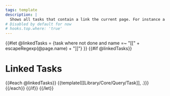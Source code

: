 ```yaml
---
tags: template
description: |
  Shows all tasks that contain a link the current page. For instance a task that references `[[John]]` in its name, would appear on the `John` page.
# Disabled by default for now
# hooks.top.where: 'true'
---
```

{{#let @linkedTasks = {task where not done and name =~ "\[\[" + escapeRegexp(@page.name) + "\]\]"} }}
{{#if @linkedTasks}}
# Linked Tasks
{{#each @linkedTasks}}
{{template([[Library/Core/Query/Task]], .)}}
{{/each}}
{{/if}}
{{/let}}
